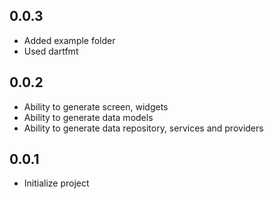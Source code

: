 ## 0.0.3

* Added example folder
* Used dartfmt

## 0.0.2

* Ability to generate screen, widgets
* Ability to generate data models
* Ability to generate data repository, services and providers
## 0.0.1

* Initialize project
